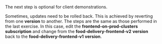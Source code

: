 The next step is optional for client demonstrations.

Sometimes, updates need to be rolled back. This is achieved by reverting from one **version** to another. The steps are the same as those performed in the last exercise. In this case, edit the **frontend-on-prod-clusters** **subscription** and change from the **food-delivery-frontend-v2** **version** back to the **food-delivery-frontend-v1** **version**.
